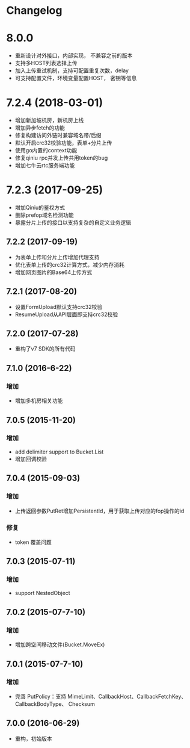 # Changelog

# 8.0.0
* 重新设计对外接口，内部实现， 不兼容之前的版本
* 支持多HOST列表选择上传
* 加入上传重试机制，支持可配置重复次数，delay
* 可支持配置文件，环境变量配置HOST， 密钥等信息

# 7.2.4 (2018-03-01)
* 增加新加坡机房，新机房上线
* 增加异步fetch的功能
* 修复构建访问外链时兼容域名带/后缀
* 默认开启crc32校验功能，表单+分片上传
* 使用go内置的context功能
* 修复qiniu rpc并发上传共用token的bug
* 增加七牛云rtc服务端功能

# 7.2.3 (2017-09-25)
* 增加Qiniu的鉴权方式
* 删除prefop域名检测功能
* 暴露分片上传的接口以支持复杂的自定义业务逻辑

## 7.2.2 (2017-09-19)
* 为表单上传和分片上传增加代理支持
* 优化表单上传的crc32计算方式，减少内存消耗
* 增加网页图片的Base64上传方式

## 7.2.1 (2017-08-20)
* 设置FormUpload默认支持crc32校验
* ResumeUpload从API层面即支持crc32校验

## 7.2.0 (2017-07-28)
* 重构了v7 SDK的所有代码

## 7.1.0 (2016-6-22)

### 增加
* 增加多机房相关功能

## 7.0.5 (2015-11-20)

### 增加
* add delimiter support to Bucket.List
* 增加回调校验

## 7.0.4 (2015-09-03)

### 增加
* 上传返回参数PutRet增加PersistentId，用于获取上传对应的fop操作的id

### 修复
* token 覆盖问题

## 7.0.3 (2015-07-11)

### 增加
* support NestedObject

## 7.0.2 (2015-07-7-10)

### 增加
* 增加跨空间移动文件(Bucket.MoveEx)

## 7.0.1 (2015-07-7-10)

### 增加
* 完善 PutPolicy：支持 MimeLimit、CallbackHost、CallbackFetchKey、 CallbackBodyType、 Checksum

## 7.0.0 (2016-06-29)

* 重构，初始版本
